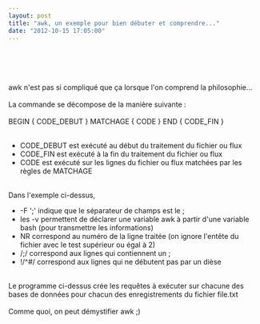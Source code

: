 ```yaml
---
layout: post
title: "awk, un exemple pour bien débuter et comprendre..."
date: "2012-10-15 17:05:00"
---
```

<script src="http://pastebin.com/embed_js.php?i=msK3D2Pa"></script><br /><br /><script src="http://pastebin.com/embed_js.php?i=7bd3x9Ra"></script><br /><br />awk n'est pas si compliqué que ça lorsque l'on comprend la philosophie...<br /><br />La commande se décompose de la manière suivante :<br /><br />BEGIN { CODE_DEBUT } MATCHAGE { CODE } END { CODE_FIN }<br /><br /><ul><li>CODE_DEBUT est exécuté au début du traitement du fichier ou flux</li><li>CODE_FIN est exécuté à la fin du traitement du fichier ou flux</li><li>CODE est exécuté sur les lignes du fichier ou flux matchées par les règles de MATCHAGE</li></ul><br />Dans l'exemple ci-dessus,<br /><ul><li>-F ';' indique que le séparateur de champs est le ;</li><li>les -v permettent de déclarer une variable awk à partir d'une variable bash (pour transmettre les informations)</li><li>NR correspond au numéro de la ligne traitée (on ignore l'entête du fichier avec le test supérieur ou égal à 2)</li><li>/;/ correspond aux lignes qui contiennent un ;</li><li>!/^#/ correspond aux lignes qui ne débutent pas par un dièse</li></ul><br />Le programme ci-dessus crée les requêtes à exécuter sur chacune des bases de données pour chacun des enregistrements du fichier file.txt<br /><br />Comme quoi, on peut démystifier awk ;) <br /><br /><div style="height: 0; overflow: hidden;">awk, base, for</div>
